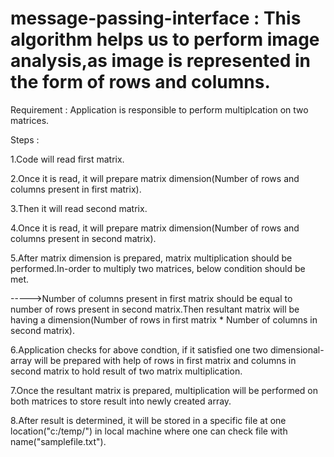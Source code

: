 # message-passing-interface : This algorithm helps us to perform image analysis,as image is represented in the form of rows and columns.

Requirement : Application is responsible to perform multiplcation on two matrices.

Steps :

1.Code will read first matrix.

2.Once it is read, it will prepare matrix dimension(Number of rows and columns present in first matrix).

3.Then it will read second matrix.

4.Once it is read, it will prepare matrix dimension(Number of rows and columns present in second matrix).

5.After matrix dimension is prepared, matrix multiplication should be performed.In-order to multiply two matrices, below condition 
should be met.

----->Number of columns present in first matrix should be equal to number of rows present in second matrix.Then resultant matrix will be 
      having a dimension(Number of rows in first matrix * Number of columns in second matrix).

6.Application checks for above condtion, if it satisfied one two dimensional-array will be prepared with help of rows in first
matrix and columns in second matrix to hold result of two matrix multiplication.

7.Once the resultant matrix is prepared, multiplication will be performed on both matrices to store result into newly created array.

8.After result is determined, it will be stored in a specific file at one location("c:/temp/") in local machine where one can check file 
with name("samplefile.txt").
